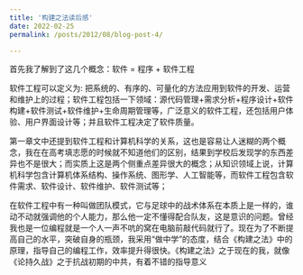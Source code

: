 ```yaml
---
title: '构建之法读后感'
date: 2022-02-25
permalink: /posts/2012/08/blog-post-4/

---
```


首先我了解到了这几个概念：软件 = 程序 + 软件工程

软件工程可以定义为: 把系统的、有序的、可量化的方法应用到软件的开发、运营和维护上的过程；软件工程包括一下领域：源代码管理+需求分析+程序设计+软件构建+软件测试+软件维护+生命周期管理等，广泛意义的软件工程，还包括用户体验、用户界面设计等；并且软件工程决定了软件质量。

第一章文中还提到软件工程和计算机科学的关系，这也是容易让人迷糊的两个概念，我在在高考填志愿的时候就不知道他们的区别，结果到学校后发现学的东西差异也不是很大；而实质上这是两个侧重点差异很大的概念；从知识领域上说，计算机科学包含计算机体系结构、操作系统、图形学、人工智能等，而软件工程包含软件需求、软件设计、软件维护、软件测试等；

在软件工程中有一种叫做团队模式，它与足球中的战术体系在本质上是一样的，谁动不动就强调他的个人能力，那么他一定不懂得配合队友，这是意识的问题。曾经我也是一位编程就是一个人一声不吭的窝在电脑前敲代码就行了。现在为了不断提高自己的水平，突破自身的瓶颈，我采用“做中学”的态度，结合《构建之法》中的原理，指导自己的编程工作，效率提升得很快。《构建之法》之于现在的我，就像《论持久战》之于抗战初期的中共，有着不错的指导意义

